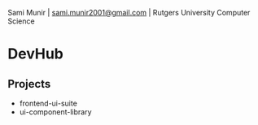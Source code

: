 Sami Munir | sami.munir2001@gmail.com | Rutgers University Computer Science
# DevHub
## Projects
* frontend-ui-suite
* ui-component-library